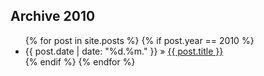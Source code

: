 <div id="archive" class="content_box span-24">
  <div class="content_wrapper">
    <h2>Archive 2010</h2>
    <ul>
      {% for post in site.posts %}
        {% if post.year == 2010 %}
          <li><span>{{ post.date | date: "%d.%m." }}</span> &raquo; <a href="{{ post.url }}">{{ post.title }}</a></li>
        {% endif %}
      {% endfor %}
    </ul>
  </div>
</div>

